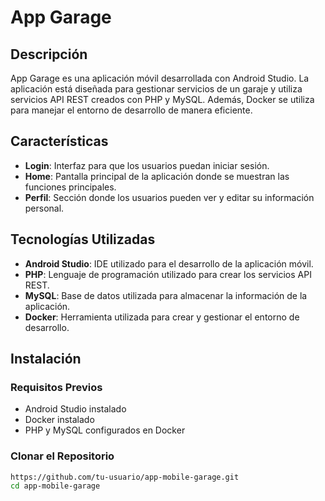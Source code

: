 # App Garage

## Descripción

App Garage es una aplicación móvil desarrollada con Android Studio. La aplicación está diseñada para gestionar servicios de un garaje y utiliza servicios API REST creados con PHP y MySQL. Además, Docker se utiliza para manejar el entorno de desarrollo de manera eficiente.

## Características

- **Login**: Interfaz para que los usuarios puedan iniciar sesión.
- **Home**: Pantalla principal de la aplicación donde se muestran las funciones principales.
- **Perfil**: Sección donde los usuarios pueden ver y editar su información personal.

## Tecnologías Utilizadas

- **Android Studio**: IDE utilizado para el desarrollo de la aplicación móvil.
- **PHP**: Lenguaje de programación utilizado para crear los servicios API REST.
- **MySQL**: Base de datos utilizada para almacenar la información de la aplicación.
- **Docker**: Herramienta utilizada para crear y gestionar el entorno de desarrollo.

## Instalación

### Requisitos Previos

- Android Studio instalado
- Docker instalado
- PHP y MySQL configurados en Docker

### Clonar el Repositorio

```bash
https://github.com/tu-usuario/app-mobile-garage.git
cd app-mobile-garage
